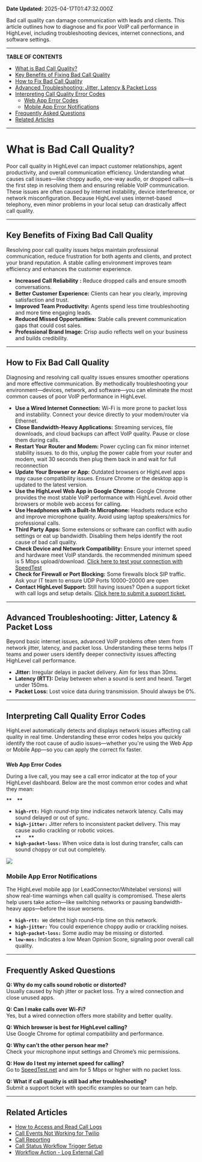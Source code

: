 **Date Updated:** 2025-04-17T01:47:32.000Z

Bad call quality can damage communication with leads and clients. This article outlines how to diagnose and fix poor VoIP call performance in HighLevel, including troubleshooting devices, internet connections, and software settings.

---

**TABLE OF CONTENTS**

* [What is Bad Call Quality?](#What-is-Bad-Call-Quality?)
* [Key Benefits of Fixing Bad Call Quality](#Key-Benefits-of-Fixing-Bad-Call-Quality)
* [How to Fix Bad Call Quality](#How-to-Fix-Bad-Call-Quality)
* [Advanced Troubleshooting: Jitter, Latency & Packet Loss](#Advanced-Troubleshooting%3A-Jitter,-Latency-&-Packet-Loss)
* [Interpreting Call Quality Error Codes](#Interpreting-Call-Quality-Error-Codes)  
   * [Web App Error Codes](#Web-App-Error-Codes)  
   * [Mobile App Error Notifications](#Mobile-App-Error-Notifications)
* [Frequently Asked Questions](#Frequently-Asked-Questions)[](#Related-Articles)
* [Related Articles](#Related-Articles)

---

# **What is Bad Call Quality?**

  
Poor call quality in HighLevel can impact customer relationships, agent productivity, and overall communication efficiency. Understanding what causes call issues—like choppy audio, one-way audio, or dropped calls—is the first step in resolving them and ensuring reliable VoIP communication. These issues are often caused by internet instability, device interference, or network misconfiguration. Because HighLevel uses internet-based telephony, even minor problems in your local setup can drastically affect call quality.

---

## **Key Benefits of Fixing Bad Call Quality**

  
Resolving poor call quality issues helps maintain professional communication, reduce frustration for both agents and clients, and protect your brand reputation. A stable calling environment improves team efficiency and enhances the customer experience.  
  
* **Increased Call Reliability** **:** Reduce dropped calls and ensure smooth conversations.
* **Better Customer Experience:** Clients can hear you clearly, improving satisfaction and trust.
* **Improved Team Productivity:** Agents spend less time troubleshooting and more time engaging leads.
* **Reduced Missed Opportunities:** Stable calls prevent communication gaps that could cost sales.
* **Professional Brand Image:** Crisp audio reflects well on your business and builds credibility.

---

## **How to Fix Bad Call Quality**

  
Diagnosing and resolving call quality issues ensures smoother operations and more effective communication. By methodically troubleshooting your environment—devices, network, and software—you can eliminate the most common causes of poor VoIP performance in HighLevel.  
  
* **Use a Wired Internet Connection:** Wi-Fi is more prone to packet loss and instability. Connect your device directly to your modem/router via Ethernet.
* **Close Bandwidth-Heavy Applications:** Streaming services, file downloads, and cloud backups can affect VoIP quality. Pause or close them during calls.
* **Restart Your Router and Modem:** Power cycling can fix minor internet stability issues. to do this, unplug the power cable from your router and modem, wait 30 seconds then plug them back in and wait for full reconnection
* **Update Your Browser or App:** Outdated browsers or HighLevel apps may cause compatibility issues. Ensure Chrome or the desktop app is updated to the latest version.
* **Use the HighLevel Web App in Google Chrome:** Google Chrome provides the most stable VoIP performance with HighLevel. Avoid other browsers or mobile web access for calling.
* **Use Headphones with a Built-In Microphone:** Headsets reduce echo and improve microphone quality. Avoid using laptop speakers/mics for professional calls.
* **Third Party Apps:** Some extensions or software can conflict with audio settings or eat up bandwidth. Disabling them helps identify the root cause of bad call quality.
* **Check Device and Network Compatibility:** Ensure your internet speed and hardware meet VoIP standards. the recommended minimum speed is 5 Mbps upload/download. [Click here to test your connection with SpeedTest](https://www.speedtest.net/)
* **Check for Firewall or Port Blocking:** Some firewalls block SIP traffic. Ask your IT team to ensure UDP Ports 10000–20000 are open
* **Contact HighLevel Support:** Still having issues? Open a support ticket with call logs and setup details. [Click here to submit a support ticket.](https://help.gohighlevel.com/support/tickets/new)

---

## **Advanced Troubleshooting: Jitter, Latency & Packet Loss**

  
Beyond basic internet issues, advanced VoIP problems often stem from network jitter, latency, and packet loss. Understanding these terms helps IT teams and power users identify deeper connectivity issues affecting HighLevel call performance.  
  
* **Jitter:** Irregular delays in packet delivery. Aim for less than 30ms.
* **Latency (RTT):** Delay between when a sound is sent and heard. Target under 150ms.
* **Packet Loss:** Lost voice data during transmission. Should always be 0%.

---

## **Interpreting Call Quality Error Codes**

  
HighLevel automatically detects and displays network issues affecting call quality in real time. Understanding these error codes helps you quickly identify the root cause of audio issues—whether you're using the Web App or Mobile App—so you can apply the correct fix faster.

###   
**Web App Error Codes**

  
During a live call, you may see a call error indicator at the top of your HighLevel dashboard. Below are the most common error codes and what they mean:

**`** 
**`**

* **`high-rtt:`** High _round-trip time_ indicates network latency. Calls may sound delayed or out of sync.
* **`high-jitter:`** Jitter refers to inconsistent packet delivery. This may cause audio crackling or robotic voices.  
**`**  
**`**
* **`high-packet-loss:`** When voice data is lost during transfer, calls can sound choppy or cut out completely.

  
![](https://s3.amazonaws.com/cdn.freshdesk.com/data/helpdesk/attachments/production/155045158343/original/FqGeT5Dp6PuutlS-9qRHPRE9Y-jNx1uoGw.jpeg?1744754603)
  
  
### **Mobile App Error Notifications**

  
The HighLevel mobile app (or LeadConnector/Whitelabel versions) will show real-time warnings when call quality is compromised. These alerts help users take action—like switching networks or pausing bandwidth-heavy apps—before the issue worsens.  
  
* **`high-rtt: `**`W`e detect high round-trip time on this network.
* **`high-jitter:`** You could experience choppy audio or crackling noises.
* **`high-packet-loss:`** Some audio may be missing or distorted.
* **`low-mos:`** Indicates a low Mean Opinion Score, signaling poor overall call quality.

---

## **Frequently Asked Questions**

  
**Q: Why do my calls sound robotic or distorted?**  
Usually caused by high jitter or packet loss. Try a wired connection and close unused apps.  
  
**Q: Can I make calls over Wi-Fi?**  
Yes, but a wired connection offers more stability and better quality.

  
**Q: Which browser is best for HighLevel calling?**  
Use Google Chrome for optimal compatibility and performance.

  
**Q: Why can’t the other person hear me?**  
Check your microphone input settings and Chrome’s mic permissions.

  
**Q: How do I test my internet speed for calling?**  
Go to [SpeedTest.net](https://www.speedtest.net/) and aim for 5 Mbps or higher with no packet loss.

  
**Q: What if call quality is still bad after troubleshooting?**  
Submit a support ticket with specific examples so our team can help.

---

## **Related Articles**

  
* [How to Access and Read Call Logs](https://help.gohighlevel.com/en/support/solutions/articles/48001229978)
* [Call Events Not Working for Twilio](https://help.gohighlevel.com/en/support/solutions/articles/48000981465)
* [Call Reporting](https://help.gohighlevel.com/en/support/solutions/articles/155000002705)
* [Call Status Workflow Trigger Setup](https://help.gohighlevel.com/en/support/solutions/articles/48001212511)
* [Workflow Action - Log External Call](https://help.gohighlevel.com/en/support/solutions/articles/155000002930)